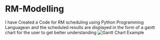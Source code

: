 # RM-Modelling
I have Created a Code for RM scheduling using Python Programming Languagean and the scheduled results are displayed in the form of a
gantt chart for the user to get better understanding
![Gantt Chart Example ](https://user-images.githubusercontent.com/74497958/232609604-7b70c869-3761-45ba-9cfe-4d975e0aa887.jpg)

